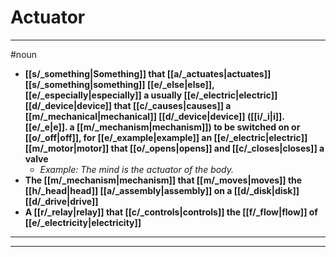 # Actuator
---
#noun
- **[[s/_something|Something]] that [[a/_actuates|actuates]] [[s/_something|something]] [[e/_else|else]], [[e/_especially|especially]] a usually [[e/_electric|electric]] [[d/_device|device]] that [[c/_causes|causes]] a [[m/_mechanical|mechanical]] [[d/_device|device]] ([[i/_i|i]].[[e/_e|e]]. a [[m/_mechanism|mechanism]]) to be switched on or [[o/_off|off]], for [[e/_example|example]] an [[e/_electric|electric]] [[m/_motor|motor]] that [[o/_opens|opens]] and [[c/_closes|closes]] a valve**
	- _Example: The mind is the actuator of the body._
- **The [[m/_mechanism|mechanism]] that [[m/_moves|moves]] the [[h/_head|head]] [[a/_assembly|assembly]] on a [[d/_disk|disk]] [[d/_drive|drive]]**
- **A [[r/_relay|relay]] that [[c/_controls|controls]] the [[f/_flow|flow]] of [[e/_electricity|electricity]]**
---
---

